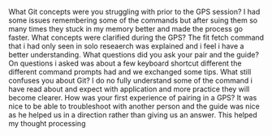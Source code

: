 What Git concepts were you struggling with prior to the GPS session?
I had some issues remembering some of the commands but after suing them so many times they stuck in my memory better and made the process go faster.
What concepts were clarified during the GPS?
The fit fetch command that i had only seen in solo reseaerch was explained and i feel i have a better understanding.
What questions did you ask your pair and the guide?
On questions i asked was about a few keyboard shortcut different the different command prompts had and we exchanged some tips.
What still confuses you about Git?
I do no fully understand some of the command i have read about and expect with application and more practice they will become clearer.
How was your first experience of pairing in a GPS?
It was nice to be able to troubleshoot with another person and the guide was nice as he helped us in a direction rather than giving us an answer. This helped my thought processing